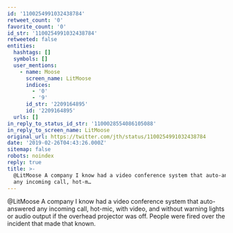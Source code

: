 ```yaml
---
id: '1100254991032438784'
retweet_count: '0'
favorite_count: '0'
id_str: '1100254991032438784'
retweeted: false
entities:
  hashtags: []
  symbols: []
  user_mentions:
    - name: Moose
      screen_name: LitMoose
      indices:
        - '0'
        - '9'
      id_str: '2209164895'
      id: '2209164895'
  urls: []
in_reply_to_status_id_str: '1100028554086105088'
in_reply_to_screen_name: LitMoose
original_url: https://twitter.com/jth/status/1100254991032438784
date: '2019-02-26T04:43:26.000Z'
sitemap: false
robots: noindex
reply: true
title: >-
  @LitMoose A company I know had a video conference system that auto-answered
  any incoming call, hot-m…
---
```


@LitMoose A company I know had a video conference system that auto-answered any incoming call, hot-mic, with video, and without warning lights or audio output if the overhead projector was off. People were fired over the incident that made that known.